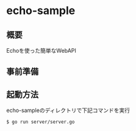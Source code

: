 # echo-sample
## 概要
Echoを使った簡単なWebAPI

## 事前準備


## 起動方法
echo-sampleのディレクトリで下記コマンドを実行
```
$ go run server/server.go
```
